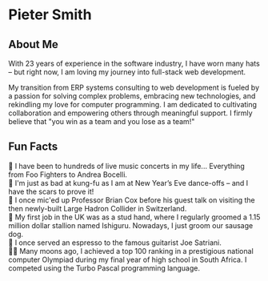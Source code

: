 # Pieter Smith

## About Me

With 23 years of experience in the software industry, I have worn many hats – but right now, I am loving my journey into full-stack web development.

My transition from ERP systems consulting to web development is fueled by a passion for solving complex problems, embracing new technologies, and rekindling my love for computer programming. I am dedicated to cultivating collaboration and empowering others through meaningful support. I firmly believe that "you win as a team and you lose as a team!"

## Fun Facts

🎫 I have been to hundreds of live music concerts in my life... Everything from Foo Fighters to Andrea Bocelli.  
🕺 I'm just as bad at kung-fu as I am at New Year’s Eve dance-offs – and I have the scars to prove it!  
🎤 I once mic'ed up Professor Brian Cox before his guest talk on visiting the then newly-built Large Hadron Collider in Switzerland.  
🐴 My first job in the UK was as a stud hand, where I regularly groomed a 1.15 million dollar stallion named Ishiguru. Nowadays, I just groom our sausage dog.  
🎸 I once served an espresso to the famous guitarist Joe Satriani.  
👨‍💻 Many moons ago, I achieved a top 100 ranking in a prestigious national computer Olympiad during my final year of high school in South Africa. I competed using the Turbo Pascal programming language.  
